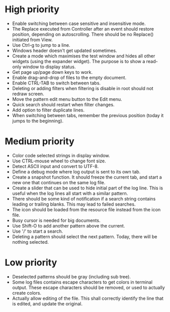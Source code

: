High priority
=============
* Enable switching between case sensitive and insensitive mode.
* The Replace executed from Controller after an event should restore position, depending on autoscrolling.
There should be no Replace() initiated from View.
* Use Ctrl-g to jump to a line.
* Windows header doesn't get updated sometimes.
* Create a mode which maximises the test window and hides all other widgets (using the expander widget).
The purpose is to show a read-only window to display status.
* Get page up/page down keys to work.
* Enable drag-and-drop of files to the empty document.
* Enable CTRL-TAB to switch between tabs.
* Deleting or adding filters when filtering is disable in root should not redraw screen.
* Move the pattern edit menu button to the Edit menu.
* Quick search should restart when filter changes.
* Add option to filter duplicate lines.
* When switching between tabs, remember the previous position (today it jumps to the beginning).

Medium priority
===============
* Color code selected strings in display window.
* Use CTRL-mouse wheel to change font size.
* Detect ASCII input and convert to UTF-8.
* Define a debug mode where log output is sent to its own tab.
* Create a snapshot function. It should freeze the current tab, and start a new one that continues on the same log file.
* Create a slider that can be used to hide initial part of the log line.
This is useful when the log lines all start with a similar pattern.
* There should be some kind of notification if a search string contains leading or trailing blanks.
This may lead to failed searches.
* The icon should be loaded from the resource file instead from the icon file.
* Busy cursor is needed for big documents.
* Use Shift-O to add another pattern above the current.
* Use '/' to start a search.
* Deleting a pattern should select the next pattern. Today, there will be nothing selected.

Low priority
============
* Deselected patterns should be gray (including sub tree).
* Some log files contains escape characters to get colors in terminal output. These escape characters should be removed, or used to actually create colors.
* Actually allow editing of the file.
This shall correctly identify the line that is edited, and update the original.
